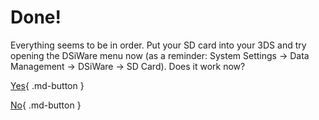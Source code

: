 # Done!

Everything seems to be in order. Put your SD card into your 3DS and try opening the DSiWare menu now (as a reminder: System Settings -> Data Management -> DSiWare -> SD Card). Does it work now?

[Yes](/troubleshoot/issue/success){ .md-button }

[No](/troubleshoot/guide/bb3){ .md-button }